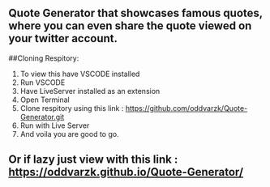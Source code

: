 ## Quote Generator that showcases famous quotes, where you can even share the quote viewed on your twitter account.

##Cloning Respitory:
  1) To view this have VSCODE installed
  2) Run VSCODE
  3) Have LiveServer installed as an extension
  4) Open Terminal
  5) Clone respitory using this link : https://github.com/oddvarzk/Quote-Generator.git
  6) Run with Live Server
  7) And voila you are good to go.

## Or if lazy just view with this link : https://oddvarzk.github.io/Quote-Generator/

